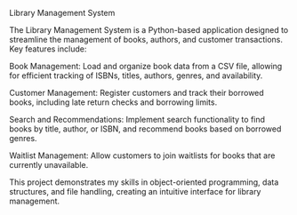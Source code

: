 Library Management System

The Library Management System is a Python-based application designed to streamline the management of books, authors, and customer transactions.
Key features include:

Book Management: Load and organize book data from a CSV file, allowing for efficient tracking of ISBNs, titles, authors, genres, and availability.

Customer Management: Register customers and track their borrowed books, including late return checks and borrowing limits.

Search and Recommendations: Implement search functionality to find books by title, author, or ISBN, and recommend books based on borrowed genres.

Waitlist Management: Allow customers to join waitlists for books that are currently unavailable.

This project demonstrates my skills in object-oriented programming, data structures, and file handling, creating an intuitive interface for library management.

